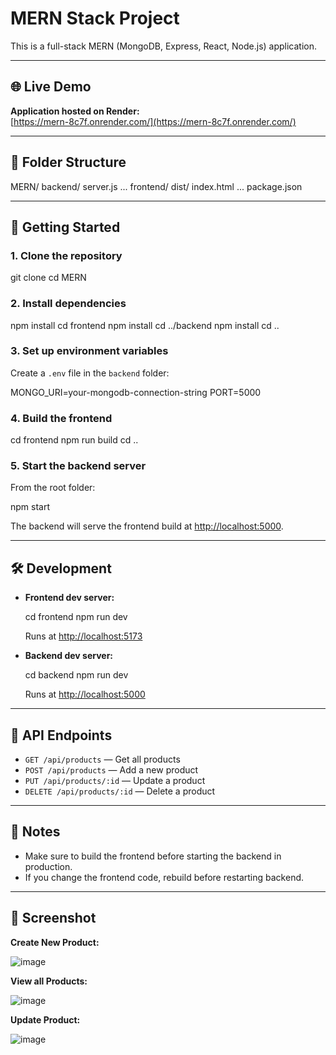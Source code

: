 # MERN Stack Project

This is a full-stack MERN (MongoDB, Express, React, Node.js) application.

---
## 🌐 Live Demo

**Application hosted on Render:**  
[https://mern-8c7f.onrender.com/](https://mern-8c7f.onrender.com/)

---

## 📁 Folder Structure


MERN/
  backend/
    server.js
    ...
  frontend/
    dist/
      index.html
    ...
  package.json


---

## 🚀 Getting Started

### 1. **Clone the repository**

git clone <your-repo-url>
cd MERN


### 2. **Install dependencies**

npm install
cd frontend
npm install
cd ../backend
npm install
cd ..

### 3. **Set up environment variables**

Create a `.env` file in the `backend` folder:

MONGO_URI=your-mongodb-connection-string
PORT=5000

### 4. **Build the frontend**

cd frontend
npm run build
cd ..

### 5. **Start the backend server**

From the root folder:

npm start

The backend will serve the frontend build at [http://localhost:5000](http://localhost:5000).

---

## 🛠 Development

- **Frontend dev server:**  
 
  cd frontend
  npm run dev

  Runs at [http://localhost:5173](http://localhost:5173)

- **Backend dev server:**  

  cd backend
  npm run dev

  Runs at [http://localhost:5000](http://localhost:5000)

---

## 🔗 API Endpoints

- `GET /api/products` — Get all products
- `POST /api/products` — Add a new product
- `PUT /api/products/:id` — Update a product
- `DELETE /api/products/:id` — Delete a product

---

## 📝 Notes

- Make sure to build the frontend before starting the backend in production.
- If you change the frontend code, rebuild before restarting backend.

---

## 📄 Screenshot

**Create New Product:**

![image](https://github.com/user-attachments/assets/1f869201-13be-4a9c-9e1c-8cea19c37f04)


**View all Products:**

![image](https://github.com/user-attachments/assets/16666cb6-76d3-480c-9393-687691d008ed)

**Update Product:**

![image](https://github.com/user-attachments/assets/ba4ca0ec-b59f-4a3e-9f26-0b701e514835)


